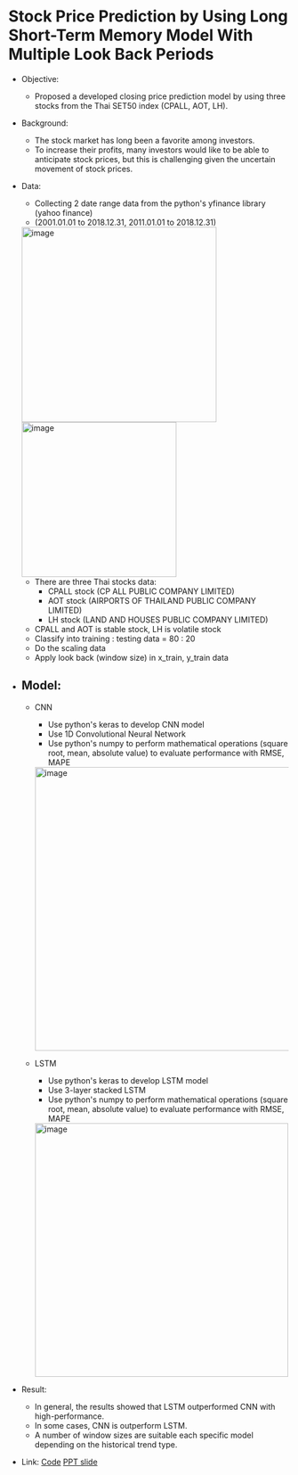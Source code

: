 # Stock Price Prediction by Using Long Short-Term Memory Model With Multiple Look Back Periods  
- Objective:
	- Proposed a developed closing price prediction model by using three stocks from the Thai SET50 index (CPALL, AOT, LH).  
- Background:   
	- The stock market has long been a favorite among investors.  
	- To increase their profits, many investors would like to be able to anticipate stock prices, but this is challenging given the uncertain movement of stock prices.  
- Data:   
	- Collecting 2 date range data from the python's yfinance library (yahoo finance)
   	- (2001.01.01 to 2018.12.31, 2011.01.01 to 2018.12.31)	
   	  
	<img width="350" alt="image" src="https://github.com/Teemyteem/BK21_technical_porfolio/assets/129394136/14c71f0b-bd83-4785-92a7-e80cb1f69bad">	



  <img width="278" alt="image" src="https://github.com/Teemyteem/BK21_technical_porfolio/assets/129394136/f57f3305-ebe1-4051-b25e-18bc9c1f6124">	
     
  	- There are three Thai stocks data:
		- CPALL stock (CP ALL PUBLIC COMPANY LIMITED)   
		- AOT stock (AIRPORTS OF THAILAND PUBLIC COMPANY LIMITED)  
		- LH stock (LAND AND HOUSES PUBLIC COMPANY LIMITED)	
  	- CPALL and AOT is stable stock, LH is volatile stock	
 	- Classify into training : testing data = 80 : 20
  	- Do the scaling data
  	- Apply look back (window size) in x_train, y_train data

  
- ## Model:
	- CNN
 		- Use python's keras to develop CNN model
   		- Use 1D Convolutional Neural Network  
   		- Use python's numpy to perform mathematical operations (square root, mean, absolute value) to evaluate performance with RMSE, MAPE

	
     	<img width="509" alt="image" src="https://github.com/Teemyteem/BK21_technical_porfolio/assets/129394136/181b1d4d-a2d7-47b3-9e3f-89878909b22b">	
   
 	- LSTM
  		- Use python's keras to develop LSTM model
    	- Use 3-layer stacked LSTM
    	- Use python's numpy to perform mathematical operations (square root, mean, absolute value) to evaluate performance with RMSE, MAPE

	
      <img width="455" alt="image" src="https://github.com/Teemyteem/BK21_technical_porfolio/assets/129394136/a0db9d8b-5099-475b-8b89-4118201d5c11">
 
- Result:   
	- In general, the results showed that LSTM outperformed CNN with high-performance.
 	- In some cases, CNN is outperform LSTM.
  	- A number of window sizes are suitable each specific model depending on the historical trend type. 
- Link: [Code](https://github.com/Teemyteem/BK21_technical_porfolio/blob/main/%EB%8D%B0%EC%9D%B4%ED%84%B0%EC%82%AC%EC%9D%B4%EC%96%B8%EC%8A%A4%20%EA%B3%B5%ED%86%B5/Stock.ipynb) [PPT slide](https://github.com/Teemyteem/BK21_technical_porfolio/blob/main/%EB%8D%B0%EC%9D%B4%ED%84%B0%EC%82%AC%EC%9D%B4%EC%96%B8%EC%8A%A4%20%EA%B3%B5%ED%86%B5/Stock%20Price%20Prediction%20by%20Using%20Long%20Short-Term%20Memory%20Model%20With%20Multiple%20Look%20Back%20Periods.pdf)  

